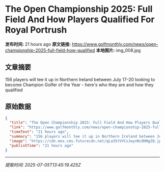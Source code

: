 # The Open Championship 2025: Full Field And How Players Qualified For Royal Portrush

**发布时间:** 21 hours ago
**原文链接:** https://www.golfmonthly.com/news/open-championship-2025-full-field-how-qualified
**本地图片:** img_008.jpg

## 文章摘要

156 players will tee it up in Northern Ireland between July 17-20 looking to become Champion Golfer of the Year - here's who they are and how they qualified

## 原始数据

```json
{
  "title": "The Open Championship 2025: Full Field And How Players Qualified For Royal Portrush",
  "link": "https://www.golfmonthly.com/news/open-championship-2025-full-field-how-qualified",
  "timeText": "21 hours ago",
  "summary": "156 players will tee it up in Northern Ireland between July 17-20 looking to become Champion Golfer of the Year - here's who they are and how they qualified",
  "image": "https://cdn.mos.cms.futurecdn.net/qLa35tVVCxJwynNc8HNgZQ.jpg",
  "publishTime": "21 hours ago"
}
```

---
*提取时间: 2025-07-05T13:45:19.425Z*
